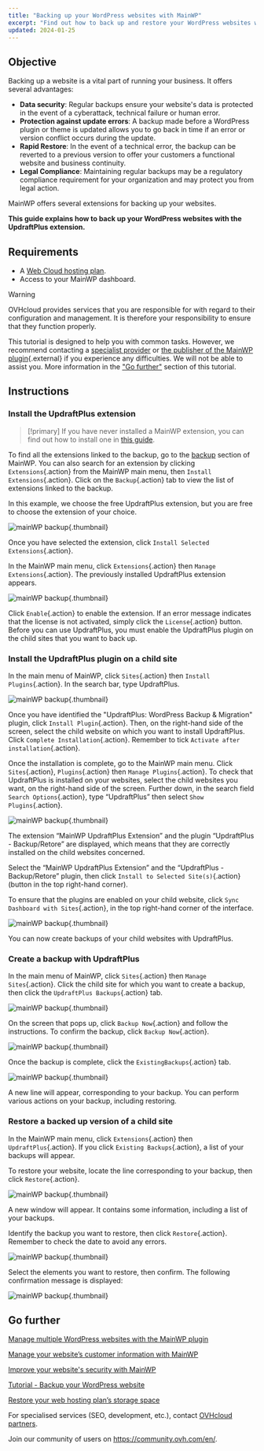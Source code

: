 ```yaml
---
title: "Backing up your WordPress websites with MainWP"
excerpt: "Find out how to back up and restore your WordPress websites with MainWP"
updated: 2024-01-25
---
```


## Objective

Backing up a website is a vital part of running your business. It offers several advantages:

- **Data security**: Regular backups ensure your website's data is protected in the event of a cyberattack, technical failure or human error.
- **Protection against update errors**: A backup made before a WordPress plugin or theme is updated allows you to go back in time if an error or version conflict occurs during the update.
- **Rapid Restore**: In the event of a technical error, the backup can be reverted to a previous version to offer your customers a functional website and business continuity.
- **Legal Compliance**: Maintaining regular backups may be a regulatory compliance requirement for your organization and may protect you from legal action.

MainWP offers several extensions for backing up your websites.

**This guide explains how to back up your WordPress websites with the UpdraftPlus extension.**

## Requirements

- A [Web Cloud hosting plan](/links/web/hosting).
- Access to your MainWP dashboard.

> [!warning]
>
> OVHcloud provides services that you are responsible for with regard to their configuration and management. It is therefore your responsibility to ensure that they function properly.
> 
> This tutorial is designed to help you with common tasks. However, we recommend contacting a [specialist provider](/links/partner) or [the publisher of the MainWP plugin](https://mainwp.com/support/){.external} if you experience any difficulties. We will not be able to assist you. More information in the ["Go further"](#go-further) section of this tutorial.
>

## Instructions

### Install the UpdraftPlus extension

> [!primary]
> If you have never installed a MainWP extension, you can find out how to install one in [this guide](/pages/web_cloud/web_hosting/mainwp_general).
>

To find all the extensions linked to the backup, go to the [backup](https://mainwp.com/mainwp-extensions/extension-category/backup/) section of MainWP. You can also search for an extension by clicking `Extensions`{.action} from the MainWP main menu, then `Install Extensions`{.action}. Click on the `Backup`{.action} tab to view the list of extensions linked to the backup.

In this example, we choose the free UpdraftPlus extension, but you are free to choose the extension of your choice.

![mainWP backup](images/install_updraftPlus.png){.thumbnail}

Once you have selected the extension, click `Install Selected Extensions`{.action}.

In the MainWP main menu, click `Extensions`{.action} then `Manage Extensions`{.action}. The previously installed UpdraftPlus extension appears.

![mainWP backup](images/extensions_dashboard_updraftPlus.png){.thumbnail}

Click `Enable`{.action} to enable the extension. If an error message indicates that the license is not activated, simply click the `License`{.action} button. Before you can use UpdraftPlus, you must enable the UpdraftPlus plugin on the child sites that you want to back up.

### Install the UpdraftPlus plugin on a child site

In the main menu of MainWP, click `Sites`{.action} then `Install Plugins`{.action}. In the search bar, type UpdraftPlus.

![mainWP backup](images/search_updraftplus.png){.thumbnail}

Once you have identified the "UpdraftPlus: WordPress Backup & Migration" plugin, click `Install Plugin`{.action}. Then, on the right-hand side of the screen, select the child website on which you want to install UpdraftPlus. Click `Complete Installation`{.action}. Remember to tick `Activate after installation`{.action}.

Once the installation is complete, go to the MainWP main menu. Click `Sites`{.action}, `Plugins`{.action} then `Manage Plugins`{.action}. To check that UpdraftPlus is installed on your websites, select the child websites you want, on the right-hand side of the screen. Further down, in the search field `Search Options`{.action}, type “UpdraftPlus” then select `Show Plugins`{.action}.

![mainWP backup](images/show_plugins.png){.thumbnail}

The extension “MainWP UpdraftPlus Extension” and the plugin “UpdraftPlus - Backup/Retore” are displayed, which means that they are correctly installed on the child websites concerned.

Select the “MainWP UpdraftPlus Extension” and the “UpdraftPlus - Backup/Retore” plugin, then click `Install to Selected Site(s)`{.action} (button in the top right-hand corner).

To ensure that the plugins are enabled on your child website, click `Sync Dashboard with Sites`{.action}, in the top right-hand corner of the interface.

![mainWP backup](images/sync_dashboard_sites.png){.thumbnail}

You can now create backups of your child websites with UpdraftPlus.

### Create a backup with UpdraftPlus

In the main menu of MainWP, click `Sites`{.action} then `Manage Sites`{.action}. Click the child site for which you want to create a backup, then click the `UpdraftPlus Backups`{.action} tab.

![mainWP backup](images/tab_updraftPlus.png){.thumbnail}

On the screen that pops up, click `Backup Now`{.action} and follow the instructions. To confirm the backup, click `Backup Now`{.action}.

![mainWP backup](images/backup_now.png){.thumbnail}

Once the backup is complete, click the `ExistingBackups`{.action} tab.

![mainWP backup](images/existing_backup.png){.thumbnail}

A new line will appear, corresponding to your backup. You can perform various actions on your backup, including restoring.

### Restore a backed up version of a child site

In the MainWP main menu, click `Extensions`{.action} then `UpdraftPlus`{.action}. If you click `Existing Backups`{.action}, a list of your backups will appear.

To restore your website, locate the line corresponding to your backup, then click `Restore`{.action}.

![mainWP backup](images/restore_backup_line.png){.thumbnail}

A new window will appear. It contains some information, including a list of your backups.

Identify the backup you want to restore, then click `Restore`{.action}. Remember to check the date to avoid any errors.

![mainWP backup](images/restoration_message.png){.thumbnail}

Select the elements you want to restore, then confirm. The following confirmation message is displayed:

![mainWP backup](images/restoration_success.png){.thumbnail}

## Go further <a name="go-further"></a>

[Manage multiple WordPress websites with the MainWP plugin](/pages/web_cloud/web_hosting/mainwp_general)

[Manage your website’s customer information with MainWP](/pages/web_cloud/web_hosting/mainwp-client-management)

[Improve your website's security with MainWP](/pages/web_cloud/web_hosting/mainwp-security)

[Tutorial - Backup your WordPress website](/pages/web_cloud/web_hosting/how_to_backup_your_wordpress)

[Restore your web hosting plan’s storage space](/pages/web_cloud/web_hosting/ftp_save_and_backup)

For specialised services (SEO, development, etc.), contact [OVHcloud partners](/links/partner).

Join our community of users on <https://community.ovh.com/en/>.